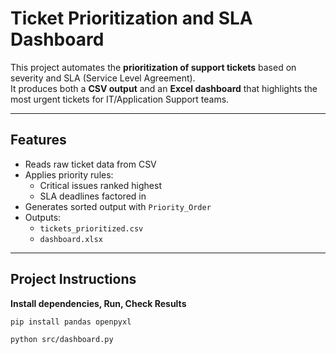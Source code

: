 # Ticket Prioritization and SLA Dashboard

This project automates the **prioritization of support tickets** based on severity and SLA (Service Level Agreement).  
It produces both a **CSV output** and an **Excel dashboard** that highlights the most urgent tickets for IT/Application Support teams.

---

## Features
- Reads raw ticket data from CSV
- Applies priority rules:
  - Critical issues ranked highest
  - SLA deadlines factored in
- Generates sorted output with `Priority_Order`
- Outputs:
  - `tickets_prioritized.csv`
  - `dashboard.xlsx`

---

## Project Instructions

**Install dependencies, Run, Check Results**
  ```bash
  pip install pandas openpyxl

  python src/dashboard.py

